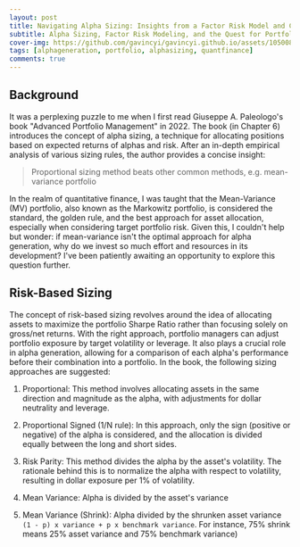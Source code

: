 ```yaml
---
layout: post
title: Navigating Alpha Sizing: Insights from a Factor Risk Model and Cryptocurrency Experiment
subtitle: Alpha Sizing, Factor Risk Modeling, and the Quest for Portfolio Perfection
cover-img: https://github.com/gavincyi/gavincyi.github.io/assets/10500805/e731c30b-e663-47ae-a156-74425a5e46c1
tags: [alphageneration, portfolio, alphasizing, quantfinance]
comments: true
---
```


## Background

It was a perplexing puzzle to me when I first read Giuseppe A. Paleologo's book "Advanced Portfolio Management" in 2022. The book (in Chapter 6) introduces the concept of alpha sizing, a technique for allocating positions based on expected returns of alphas and risk. After an in-depth empirical analysis of various sizing rules, the author provides a concise insight:

> Proportional sizing method beats other common methods, e.g. mean-variance portfolio

In the realm of quantitative finance, I was taught that the Mean-Variance (MV) portfolio, also known as the Markowitz portfolio, is considered the standard, the golden rule, and the best approach for asset allocation, especially when considering target portfolio risk. Given this, I couldn't help but wonder: if mean-variance isn't the optimal approach for alpha generation, why do we invest so much effort and resources in its development? I've been patiently awaiting an opportunity to explore this question further.

## Risk-Based Sizing

The concept of risk-based sizing revolves around the idea of allocating assets to maximize the portfolio Sharpe Ratio rather than focusing solely on gross/net returns. With the right approach, portfolio managers can adjust portfolio exposure by target volatility or leverage. It also plays a crucial role in alpha generation, allowing for a comparison of each alpha's performance before their combination into a portfolio.
In the book, the following sizing approaches are suggested:
1. Proportional: This method involves allocating assets in the same direction and magnitude as the alpha, with adjustments for dollar neutrality and leverage.

2. Proportional Signed (1/N rule): In this approach, only the sign (positive or negative) of the alpha is considered, and the allocation is divided equally between the long and short sides.

3. Risk Parity: This method divides the alpha by the asset's volatility. The rationale behind this is to normalize the alpha with respect to volatility, resulting in dollar exposure per 1% of volatility.

4. Mean Variance: Alpha is divided by the asset's variance

5. Mean Variance (Shrink): Alpha divided by the shrunken asset variance `(1 - p) x variance + p x benchmark variance`. For instance, 75% shrink means 25% asset variance and 75% benchmark variance)


